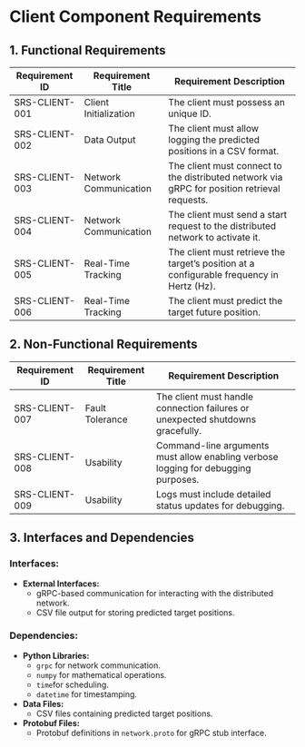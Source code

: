
# Client Component Requirements

## 1. Functional Requirements

| Requirement ID | Requirement Title     | Requirement Description                                                                      |
|----------------|-----------------------|----------------------------------------------------------------------------------------------|
| SRS-CLIENT-001 | Client Initialization | The client must possess an unique ID.                                                        |
| SRS-CLIENT-002 | Data Output           | The client must allow logging the predicted positions in a CSV format.                       |
| SRS-CLIENT-003 | Network Communication | The client must connect to the distributed network via gRPC for position retrieval requests. |
| SRS-CLIENT-004 | Network Communication | The client must send a start request to the distributed network to activate it.              |
| SRS-CLIENT-005 | Real-Time Tracking    | The client must retrieve the target’s position at a configurable frequency in Hertz (Hz).    |
| SRS-CLIENT-006 | Real-Time Tracking    | The client must predict the target future position.                                          |


## 2. Non-Functional Requirements

| Requirement ID | Requirement Title | Requirement Description                                                                    |
|----------------|-------------------|--------------------------------------------------------------------------------------------|
| SRS-CLIENT-007 | Fault Tolerance   | The client must handle connection failures or unexpected shutdowns gracefully.             |
| SRS-CLIENT-008 | Usability         | Command-line arguments must allow enabling verbose logging for debugging purposes.         |
| SRS-CLIENT-009 | Usability         | Logs must include detailed status updates for debugging.                                   |

## 3. Interfaces and Dependencies

### Interfaces:

- **External Interfaces:**
  - gRPC-based communication for interacting with the distributed network.
  - CSV file output for storing predicted target positions.

### Dependencies:
- **Python Libraries:**
  - `grpc` for network communication.
  - `numpy` for mathematical operations.
  - `time`for scheduling.
  - `datetime` for timestamping.
- **Data Files:**
  - CSV files containing predicted target positions.
- **Protobuf Files:**
  - Protobuf definitions in `network.proto` for gRPC stub interface.
